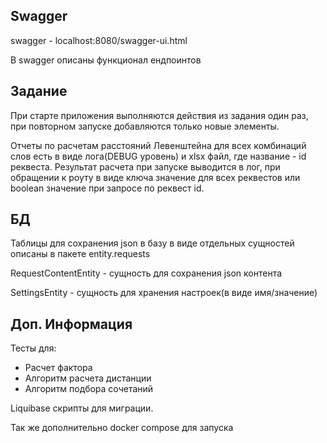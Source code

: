 ## Swagger

swagger - localhost:8080/swagger-ui.html

В swagger описаны функционал ендпоинтов

## Задание

При старте приложения выполняются действия из задания один раз, 
при повторном запуске добавляются только новые элементы.

Отчеты по расчетам расстояний Левенштейна для всех комбинаций слов есть в виде лога(DEBUG уровень) и xlsx файл, где название - id реквеста.
Результат расчета при запуске выводится в лог, при обращении к роуту в виде ключа значение для всех реквестов или boolean значение при запросе по реквест id.

## БД

Таблицы для сохранения json в базу в виде отдельных сущностей описаны в пакете entity.requests

RequestContentEntity - сущность для сохранения json контента

SettingsEntity - сущность для хранения настроек(в виде имя/значение)

## Доп. Информация

Тесты для:
- Расчет фактора
- Алгоритм расчета дистанции
- Алгоритм подбора сочетаний

Liquibase скрипты для миграции.

Так же дополнительно docker compose для запуска 